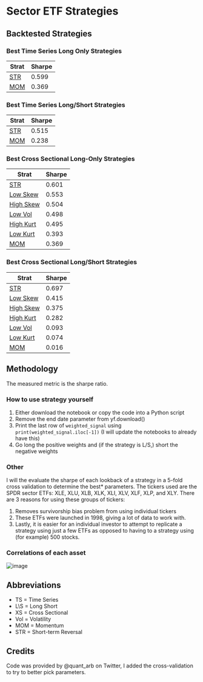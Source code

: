 # Sector ETF Strategies

## Backtested Strategies

### Best Time Series Long Only Strategies

| Strat | Sharpe |
|-------|--------|
| [STR][1]   | 0.599  |
| [MOM][2]   | 0.369  |

### Best Time Series Long/Short Strategies

| Strat | Sharpe |
|-------|--------|
| [STR][3]   | 0.515  |
| [MOM][4]   | 0.238  |

### Best Cross Sectional Long-Only Strategies

| Strat     | Sharpe |
|-----------|--------|
| [STR][5]       | 0.601  |
| [Low Skew][6]  | 0.553  |
| [High Skew][7] | 0.504  |
| [Low Vol][8]   | 0.498  |
| [High Kurt][9] | 0.495  |
| [Low Kurt][10]  | 0.393  |
| [MOM][11]       | 0.369  |

### Best Cross Sectional Long/Short Strategies

| Strat     | Sharpe |
|-----------|--------|
| [STR][12]       | 0.697  |
| [Low Skew][13]  | 0.415  |
| [High Skew][14] | 0.375  |
| [High Kurt][15] | 0.282  |
| [Low Vol][16]   | 0.093  |
| [Low Kurt][17]  | 0.074  |
| [MOM][18]       | 0.016  |

## Methodology
The measured metric is the sharpe ratio.
### How to use strategy yourself
1. Either download the notebook or copy the code into a Python script
2. Remove the end date parameter from yf.download()
3. Print the last row of ```weighted_signal``` using ```print(weighted_signal.iloc[-1])``` (I will update the notebooks to already have this)
4. Go long the positive weights and (if the strategy is L/S,) short the negative weights
### Other
I will the evaluate the sharpe of each lookback of a strategy in a 5-fold cross validation to determine the best* parameters. The tickers used are the SPDR sector ETFs: XLE, XLU, XLB, XLK, XLI, XLV, XLF, XLP, and XLY. There are 3 reasons for using these groups of tickers:
1. Removes survivorship bias problem from using individual tickers
2. These ETFs were launched in 1998, giving a lot of data to work with.
3. Lastly, it is easier for an individual investor to attempt to replicate a strategy using just a few ETFs as opposed to having to a strategy using (for example) 500 stocks.
### Correlations of each asset
![image](https://github.com/replacementAI/A-Backtest-A-Day/assets/55959390/585a19d0-b4d2-41c8-95e9-8d9d723f791e)

## Abbreviations
- TS = Time Series
- L\S = Long Short
- XS = Cross Sectional
- Vol = Volatility
- MOM = Momentum
- STR = Short-term Reversal

## Credits
Code was provided by @quant_arb on Twitter, I added the cross-validation to try to better pick parameters.

[1]: <https://github.com/replacementAI/A-Backtest-A-Day/blob/main/Sector/TS%20Long-Only%20STR.ipynb>
[2]: <https://github.com/replacementAI/A-Backtest-A-Day/blob/main/Sector/TS%20Long-Only%20MOM.ipynb>
[3]: <https://github.com/replacementAI/A-Backtest-A-Day/blob/main/Sector/TS%20L%5CS%20STR.ipynb>
[4]: <https://github.com/replacementAI/A-Backtest-A-Day/blob/main/Sector/TS%20L%5CS%20MOM.ipynb>
[5]: <https://github.com/replacementAI/A-Backtest-A-Day/blob/main/Sector/XS%20Long-Only%20STR.ipynb>
[6]: <https://github.com/replacementAI/A-Backtest-A-Day/blob/main/Sector/XS%20Long-Only%20Low%20Skew.ipynb>
[7]: <https://github.com/replacementAI/A-Backtest-A-Day/blob/main/Sector/XS%20Long-Only%20High%20Skew.ipynb>
[8]: <https://github.com/replacementAI/A-Backtest-A-Day/blob/main/Sector/XS%20Long-Only%20Low-Vol.ipynb>
[9]: <https://github.com/replacementAI/A-Backtest-A-Day/blob/main/Sector/XS%20Long-Only%20High%20Kurtosis.ipynb>
[10]: <https://github.com/replacementAI/A-Backtest-A-Day/blob/main/Sector/XS%20Long-Only%20Low%20Kurtosis.ipynb>
[11]: <https://github.com/replacementAI/A-Backtest-A-Day/blob/main/Sector/XS%20Long-Only%20MOM.ipynb>
[12]: <https://github.com/replacementAI/A-Backtest-A-Day/blob/main/Sector/XS%20L%5CS%20STR.ipynb>
[13]: <https://github.com/replacementAI/A-Backtest-A-Day/blob/main/Sector/XS%20L%5CS%20Low%20Skew.ipynb>
[14]: <https://github.com/replacementAI/A-Backtest-A-Day/blob/main/Sector/XS%20L%5CS%20High%20Skew.ipynb>
[15]: <https://github.com/replacementAI/A-Backtest-A-Day/blob/main/Sector/XS%20L%5CS%20High%20Kurtosis.ipynb>
[16]: <https://github.com/replacementAI/A-Backtest-A-Day/blob/main/Sector/XS%20L%5CS%20Low-Vol.ipynb>
[17]: <https://github.com/replacementAI/A-Backtest-A-Day/blob/main/Sector/XS%20L%5CS%20Low%20Kurtosis.ipynb>
[18]: <https://github.com/replacementAI/A-Backtest-A-Day/blob/main/Sector/XS%20L%5CS%20MOM.ipynb>
